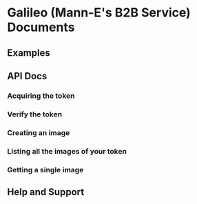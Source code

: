 # Galileo (Mann-E's B2B Service) Documents

## Examples

## API Docs

### Acquiring the token

### Verify the token 

### Creating an image

### Listing all the images of your token

### Getting a single image

## Help and Support